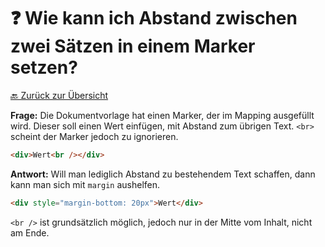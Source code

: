 # ❓ Wie kann ich Abstand zwischen zwei Sätzen in einem Marker setzen?

[🔙 Zurück zur Übersicht](_toc.md)

**Frage:**
Die Dokumentvorlage hat einen Marker, der im Mapping ausgefüllt wird. Dieser soll einen Wert einfügen, mit Abstand zum übrigen Text. `<br>` scheint der Marker jedoch zu ignorieren.

```html
<div>Wert<br /></div>
```

**Antwort:**
Will man lediglich Abstand zu bestehendem Text schaffen, dann kann man sich mit `margin` aushelfen.

```html
<div style="margin-bottom: 20px">Wert</div>
```

`<br />` ist grundsätzlich möglich, jedoch nur in der Mitte vom Inhalt, nicht am Ende.

